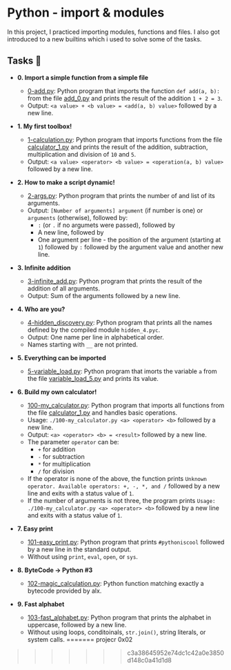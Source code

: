 # Python - import & modules

In this project, I practiced importing modules, functions and files. I also got introduced to a new builtins which i used to solve some of the tasks.

## Tasks :page_with_curl:

* **0. Import a simple function from a simple file**
  * [0-add.py](./0-add.py): Python program that imports the function
  `def add(a, b):` from the file [add_0.py](./add_0.py) and prints the
  result of the addition `1 + 2 = 3`.
  * Output: `<a value> + <b value> = <add(a, b) value>` followed by a new line.

* **1. My first toolbox!**
  * [1-calculation.py](./1-calculation.py): Python program that imports functions
  from the file [calculator_1.py](./1-calculator.py) and prints the result
  of the addition, subtraction, multiplication and division of `10` and `5`.
  * Output: `<a value> <operator> <b value> = <operation(a, b) value>` followed by a new line.

* **2. How to make a script dynamic!**
  * [2-args.py](./2-args.py): Python program that prints the number of
  and list of its arguments.
  * Output: `[Number of arguments] argument` (if number is one) or `arguments` (otherwise), followed by:
    * `:` (or `.` if no argumets were passed), followed by
    * A new line, followed by
    * One argument per line - the position of the argument (starting at `1`) followed by `:` followed by the argument value and another new line.

* **3. Infinite addition**
  * [3-infinite_add.py](./3-infinite_add.py): Python program that prints the result of the
  addition of all arguments.
  * Output: Sum of the arguments followed by a new line.

* **4. Who are you?**
  * [4-hidden_discovery.py](./4-hidden_discovery.py): Python program that prints all the
  names defined by the compiled module `hidden_4.pyc`.
  * Output: One name per line in alphabetical order.
  * Names starting with `__` are not printed.

* **5. Everything can be imported**
  * [5-variable_load.py](./5-variable_load.py): Python program that imorts the
  variable `a` from the file [variable_load_5.py](./variable_load_5.py) and prints its value.

* **6. Build my own calculator!**
  * [100-my_calculator.py](./100-my_calculator.py): Python program that imports all functions
  from the file [calculator_1.py](./calculator_1.py) and handles basic operations.
  * Usage: `./100-my_calculator.py <a> <operator> <b>` followed by a new line.
  * Output: `<a> <operator> <b> = <result>` followed by a new line.
  * The parameter `operator` can be:
    * `+` for addition
    * `-` for subtraction
    * `*` for multiplication
    * `/` for division
  * If the operator is none of the above, the function prints `Unknown operator.
  Available operators: +, -, *, and /` followed by a new line and exits
  with a status value of `1`.
  * If the number of arguments is not three, the program prints `Usage: ./100-my_calculator.py <a> <operator> <b>` followed by a new line and exits with a status value of `1`.

* **7. Easy print**
  * [101-easy_print.py](./101-easy_print.py): Python program that prints
  `#pythoniscool` followed by a new line in the standard output.
  * Without using `print`, `eval`, `open`, or `sys`.

* **8. ByteCode -> Python #3**
  * [102-magic_calculation.py](./102-magic_calculation.py): Python function matching exactly a
  bytecode provided by alx.

* **9. Fast alphabet**
  * [103-fast_alphabet.py](./103-fast_alphabet.py): Python program that prints the alphabet in
  uppercase, followed by a new line.
  * Without using loops, conditoinals, `str.join()`, string literals, or system calls.
=======
projecr 0x02
>>>>>>> c3a38645952e74dc1c42a0e3850d148c0a41d1d8
